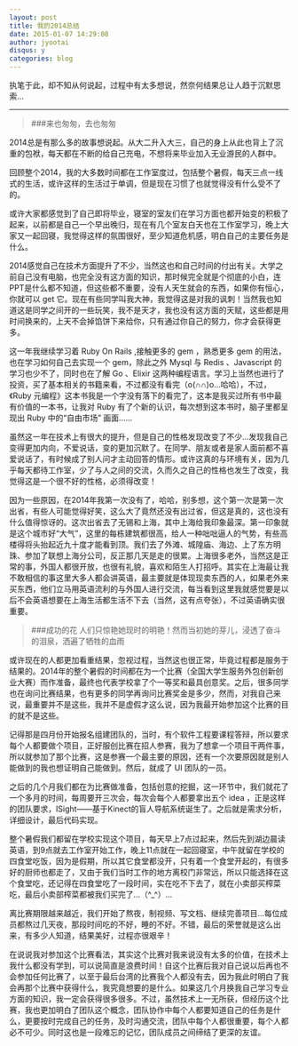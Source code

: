 ```yaml
---
layout: post
title: 我的2014总结
date: 2015-01-07 14:29:08 
author: jyootai
disqus: y
categories: blog
---
```


执笔于此，却不知从何说起，过程中有太多想说，然奈何结果总让人趋于沉默思索...

---

>###来也匆匆，去也匆匆

2014总是有那么多的故事想说起。从大二升入大三，自己的身上从此也背上了沉重的包袱，每天都在不断的给自己充电，不想将来毕业加入无业游民的人群中。

回顾整个2014，我的大多数时间都在工作室度过，包括整个暑假，每天三点一线式的生活，或许这样的生活过于单调，但是现在习惯了也就觉得没有什么受不了的。

或许大家都感觉到了自己即将毕业，寝室的室友们在学习方面也都开始变的积极了起来，以前都是自己一个早出晚归，现在有几个室友白天也在工作室学习，晚上大家又一起回寝，我觉得这样的氛围很好，至少知道危机感，明白自己的主要任务是什么。

2014感觉自己在技术方面提升了不少，当然这也和自己时间的付出有关。大学之前自己没有电脑，也完全没有这方面的知识，那时候完全就是个彻底的小白，连PPT是什么都不知道，但这些都不重要，没有人天生就会的东西，如果你有恒心，你就可以 get 它。现在有些同学叫我大神，我觉得这是对我的讽刺！当然我也知道这是同学之间开的一些玩笑，我不是天才，我也没有这方面的天赋，这些都是用时间换来的，上天不会掉馅饼下来给你，只有通过你自己的努力，你才会获得更多。

这一年我继续学习着 Ruby On Rails ,接触更多的 gem ，熟悉更多 gem 的用法，也在学习如何自己去实现一个 gem，除此之外 Mysql 与 Redis 、Javascript 的学习也少不了，同时也在了解 Go 、Elixir 这两种编程语言。学习上当然也进行了投资，买了基本相关的书籍来看，不过都没有看完（o(∩∩)o...哈哈），不过，《Ruby 元编程》这本书我是一个字没有落下的看完了，这本是我买过所有书中最有价值的一本书，让我对 Ruby 有了个新的认识，每次想到这本书时，脑子里都呈现出 Ruby 中的“自由市场” 画面......

虽然这一年在技术上有很大的提升，但是自己的性格发现改变了不少...发现我自己变得更加内向，不爱说话，变的更加沉默了。在同学、朋友或者是家人面前都不喜爱说话了，有时候成了别人问才主动回答的情形。或许这真的与环境有关，因为几乎每天都待工作室，少了与人之间的交流，久而久之自己的性格也发生了改变，我觉得这是一个很不好的性格，必须得改变！

因为一些原因，在2014年我第一次没有了，哈哈，别多想，这个第一次是第一次出省，有些人可能觉得好笑，这么大了竟然还没有出过省，但这是真的，这也没有什么值得惊讶的。这次出省去了无锡和上海，其中上海给我印象最深。第一印象就是这个城市好“大气”，这里的每栋建筑都很高，给人一种咄咄逼人的气势，有些高楼得将头抬起近九十度才能看到顶。我们去了外滩、城隍庙、海边、上了东方明珠、参加了联想上海分公司，反正那几天是走的很累。上海很多老外，当然这是正常的事，外国人都很开放，也很有礼貌，喜欢和陌生人打招呼。其实在上海最让我不敢相信的事这里大多人都会讲英语，最主要就是体现现卖东西的人，如果老外来买东西，他们立马用英语流利的与外国人进行交流，每当看到这里我就感觉要是以后不会英语想要在上海生活都生活不下去（当然，这有点夸张），不过英语确实很重要。

>###成功的花 人们只惊艳她现时的明艳！然而当初她的芽儿，浸透了奋斗的泪泉，洒遍了牺牲的血雨

或许现在的人都更加看重结果，忽视过程，当然这也很正常，毕竟过程都是服务于结果的。2014年的整个暑假的时间都在为一个比赛（全国大学生服务外包创新创业大赛）而作准备，最终也代表学校拿了个一等奖和最具创意奖。之后，很多同学也在询问比赛结果，也有更多的同学再询问比赛奖金是多少，然而，对我自己来说，最重要并不是这些，我并不是虚假才这么说，因为我最开始参加这个比赛的目的就不是这些。

记得那是四月份开始报名组建团队的，当时，有个软件工程要课程答辩，所以要求每个人都要做个项目，正好服创比赛在招人参赛，我为了想拿一个项目干两件事，所以就参加了那个比赛，这是参赛一个最主要的原因，还有一个次要原因就是别人能做到的我也想证明自己能做到。然后，就成了 UI 团队的一员。

之后的几个月我们都在为比赛做准备，包括创意的挖掘，这一环节中，我们就花了一个多月的时间，每周要开三次会，每次会每个人都要拿出五个 idea ，正是这样的团队要求，ISight——基于Kinect的盲人导航系统诞生了。之后就是需求分析，详细设计，最后代码实现。

整个暑假我们都留在学校实现这个项目，每天早上7点过起来，然后先到湖边晨读英语，到9点就去工作室开始工作，晚上11点就在一起回寝室，中午就留在学校的四食堂吃饭，因为是假期，所以其它食堂都没开，只有着一个食堂开起的，有很多好的厨师也都走了，又由于我们当时工作的地方离校门非常远，所以只能选择在这个食堂吃，还记得在四食堂吃了一段时间，实在吃不下去了，就在小卖部买榨菜吃，最后小卖部榨菜都被我们买完了...（^_^）...

离比赛期限越来越近，我们开始了熬夜，制视频、写文档、继续完善项目...每位成员都熬过几天夜，那段时间吃的不好，睡的不好。不错，最后的荣誉就是这么出来，有多少人知道，结果美好，过程亦很艰辛！

在说说我对参加这个比赛看法，其实这个比赛对我来说没有太多的价值，在技术上我什么都没有学到，可以说简直是浪费时间！自这个比赛后我对自己说以后再也不会参加任何比赛了，以至于最后台湾的比赛我个人都没有去，因为我此时明白了我会再那个比赛中获得什么，我究竟想要的是什么。如果这几个月换我自己学习专业方面的知识，我一定会获得很多很多。不过，虽然技术上一无所获，但经历这个比赛，我也更加明白了团队这个概念，团队协作中每个人都要知道自己的任务是什么，更要按时完成自己的任务，及时沟通交流，团队中每个人都很重要，每个人都必不可少。同时这也是一段难忘的记忆，团队成员之间缔结了更深的友谊。
